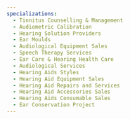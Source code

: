 ```yaml
---
specializations:
  - Tinnitus Counselling & Management
  - Audiometric Calibration
  - Hearing Solution Providers
  - Ear Moulds
  - Audiological Equipment Sales
  - Speech Therapy Services
  - Ear Care & Hearing Health Care
  - Audiological Services
  - Hearing Aids Styles
  - Hearing Aid Equipment Sales
  - Hearing Aid Repairs and Services
  - Hearing Aid Accessories Sales
  - Hearing Aids Consumable Sales
  - Ear Conservation Project
---
```

